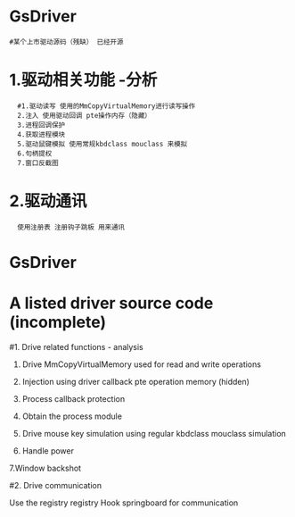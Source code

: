 # GsDriver
    #某个上市驱动源码（残缺） 已经开源
# 1.驱动相关功能  -分析
      #1.驱动读写 使用的MmCopyVirtualMemory进行读写操作
      2.注入 使用驱动回调 pte操作内存（隐藏）
      3.进程回调保护 
      4.获取进程模块
      5.驱动鼠键模拟 使用常规kbdclass mouclass 来模拟
      6.句柄提权
      7.窗口反截图  
  # 2.驱动通讯
      使用注册表 注册钩子跳板 用来通讯


# GsDriver

# A listed driver source code (incomplete)

#1. Drive related functions - analysis

1. Drive MmCopyVirtualMemory used for read and write operations

2. Injection using driver callback pte operation memory (hidden)

3. Process callback protection

4. Obtain the process module

5. Drive mouse key simulation using regular kbdclass mouclass simulation

6. Handle power

7.Window backshot

#2. Drive communication

Use the registry registry Hook springboard for communication
  
  
